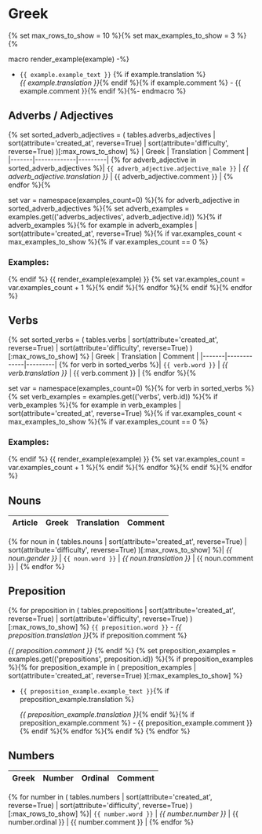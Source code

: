 
# Greek
{% 
set max_rows_to_show = 10 %}{% 
set max_examples_to_show = 3 
%}{% 

macro render_example(example) -%}
- `{{ example.example_text }}`
    {% if example.translation %}    
    *{{ example.translation }}*{% endif %}{% if example.comment %} - {{ example.comment }}{% 
    endif %}{%- 
endmacro %}

##  Adverbs / Adjectives 
{% 
set sorted_adverb_adjectives = (
    tables.adverbs_adjectives 
    | sort(attribute='created_at', reverse=True)
    | sort(attribute='difficulty', reverse=True)
    )[:max_rows_to_show]
 %}
| Greek | Translation | Comment |
|-------|-------------|---------|
{% for adverb_adjective in sorted_adverb_adjectives 
%}| `{{ adverb_adjective.adjective_male }}` | *{{ adverb_adjective.translation }}* | {{ adverb_adjective.comment }} |
{% endfor %}{% 

set var = namespace(examples_count=0) 
%}{% 
for adverb_adjective in sorted_adverb_adjectives %}{% 
    set adverb_examples = examples.get(('adverbs_adjectives', adverb_adjective.id)) %}{% 
    if adverb_examples %}{% 
        for example in adverb_examples | sort(attribute='created_at', reverse=True) %}{% 
            if var.examples_count < max_examples_to_show %}{% 
                if var.examples_count == 0 %}
### Examples:
{%              endif %}
{{ render_example(example) }}
{%              set var.examples_count = var.examples_count + 1 %}{% 
            endif %}{% 
        endfor %}{% 
    endif %}{% 
endfor %}


## Verbs
{% set sorted_verbs = (
    tables.verbs
    | sort(attribute='created_at', reverse=True)
    | sort(attribute='difficulty', reverse=True)
    )[:max_rows_to_show] 
%}
| Greek | Translation | Comment |
|-------|-------------|---------|
{% for verb in sorted_verbs %}| `{{ verb.word }}` | *{{ verb.translation }}* | {{ verb.comment }} |
{% endfor %}{%

set var = namespace(examples_count=0) 
%}{% 
for verb in sorted_verbs %}{% 
    set verb_examples = examples.get(('verbs', verb.id)) %}{% 
    if verb_examples %}{% 
        for example in verb_examples | sort(attribute='created_at', reverse=True) %}{% 
            if var.examples_count < max_examples_to_show %}{% 
                if var.examples_count == 0 %}
### Examples:
{%              endif %}
{{ render_example(example) }}
{%              set var.examples_count = var.examples_count + 1 %}{% 
            endif %}{% 
        endfor %}{% 
    endif %}{% 
endfor %}


## Nouns

| Article | Greek | Translation | Comment |
|---------|-------|-------------|---------|
{% for noun in (
    tables.nouns
    | sort(attribute='created_at', reverse=True)
    | sort(attribute='difficulty', reverse=True)
    )[:max_rows_to_show] %}| *{{ noun.gender }}* | `{{ noun.word }}` | *{{ noun.translation }}* | {{ noun.comment }} |
{% endfor %}

## Preposition

{% for preposition in (
    tables.prepositions
    | sort(attribute='created_at', reverse=True)
    | sort(attribute='difficulty', reverse=True)
    )[:max_rows_to_show] %}
`{{ preposition.word }}` - *{{ preposition.translation }}*{% if preposition.comment %}
    
*{{ preposition.comment }}*
{% endif %}
{% set preposition_examples = examples.get(('prepositions', preposition.id)) %}{% if preposition_examples %}{% for preposition_example in (
    preposition_examples
    | sort(attribute='created_at', reverse=True)
    )[:max_examples_to_show] %}
- `{{ preposition_example.example_text }}`{% if preposition_example.translation %}
    
    *{{ preposition_example.translation }}*{% endif %}{% if preposition_example.comment %} - {{ preposition_example.comment }}
{% endif %}{% endfor %}{% endif %}
{% endfor %}

## Numbers

| Greek | Number | Ordinal | Comment |
|-------|--------|---------|---------|
{% for number in (
    tables.numbers
    | sort(attribute='created_at', reverse=True)
    | sort(attribute='difficulty', reverse=True)
    )[:max_rows_to_show] %}| `{{ number.word }}` | *{{ number.number }}* | {{ number.ordinal }} | {{ number.comment }} |
{% endfor %}

